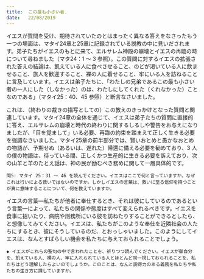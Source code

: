 ```yaml
---
title:  この最も小さい者.
date:   22/08/2019
---
```


イエスが質問を受け、期待されていたのとはまったく異なる答えをなさったもう一つの場面は、マタイ24章と25章に記録されている説教の中に見いだされます。弟子たちがイエスのもとに来て、エルサレム神殿の崩壊とイエスの再臨の時について尋ねました（マタ24：1 ～ 3 参照）。この質問に対するイエスの拡張された答えの結論は、飢えている人に食べさせること、のどが渇いている人に飲ませること、旅人を歓迎すること、裸の人に着せること、牢にいる人を訪ねることに言及しています。イエスは弟子たちに、「わたしの兄弟であるこの最も小さい者の一人にした（しなかった）のは、わたしにしてくれた（くれなかった）ことなのである」（マタイ25：40、45 参照）と断言なさいました。

これは、（終わりの裁きの描写としての）この教えのきっかけとなった質問と関連しています。マタイ24章の全体を通じて、イエスは弟子たちの質問に直接的に答え、エルサレムの崩壊と時代の終わりに関するしるしや警告をお与えになりましたが、「目を覚まして」いる必要、再臨の約束を踏まえて正しく生きる必要を強調なさいました。マタイ25章の前半部分では、賢いおとめと愚かなおとめの物語が、予期せぬ（あるいは、遅れた）帰還に備える必要を勧めており、3 人の僕の物語は、待っている間、正しくかつ生産的に生きる必要を訴えており、次の山羊と羊のたとえ話は、神の民が励むべき務めに関して一層具体的です。

`問5: マタイ 25：31 ～ 46 を読んでください。イエスはここで何と言っていますか。なぜこれは行いによる救いではないのですか。しかしイエスの言葉は、救いに至る信仰を持つことが真に意味することについて、何を教えていますか。`

イエスの言葉―私たちが他者に奉仕するとき、それは彼にしているのであるという言葉―によって、私たちの関係や態度はすべて変えられるべきです。イエスを食事に招いたり、病院や刑務所にいる彼を訪ねたりすることができるとしたら、と想像してみてください。イエスは、私たちがこのような奉仕を近隣社会の人たちにするとき、彼にそうしているのだ、とおっしゃいました。このようにしてイエスは、なんとすばらしい機会を私たちに与えておられることでしょう。

`◆ イエスがこれらの聖句の中で言われたことを、祈りつつ読んでください。イエスが御自分を、飢えている人、裸の人、牢に入れられている人とほとんど同一視しておられることを、私たちはどう理解したらよいのでしょうか。このことは、なんと説得力のある義務を私たちや私たちの生き方に課していますか。`